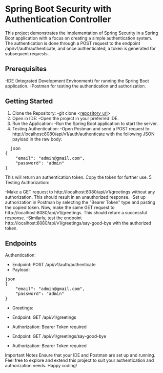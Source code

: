 
# Spring Boot Security with Authentication Controller
This project demonstrates the implementation of Spring Security in a Spring Boot application with a focus on creating a simple authentication system. The authentication is done through a POST request to the endpoint /api/v1/auth/authenticate, and once authenticated, a token is generated for subsequent requests.

## Prerequisites
-IDE (Integrated Development Environment) for running the Spring Boot application.
-Postman for testing the authentication and authorization.

## Getting Started
1. Clone the Repository:
-git clone <[repository_url](https://github.com/rvdxk/spring-security)>
2. Open in IDE:
-Open the project in your preferred IDE.
3. Run the Application:
-Run the Spring Boot application to start the server.
4. Testing Authentication:
-Open Postman and send a POST request to http://localhost:8080/api/v1/auth/authenticate with the following JSON payload in the raw body:
<pre>
  json
{
    "email": "admin@gmail.com",
    "password": "admin"
}
</pre>
This will return an authentication token. Copy the token for further use.
5. Testing Authorization:

-Make a GET request to http://localhost:8080/api/v1/greetings without any authorization. This should result in an unauthorized response.
-Set up authorization in Postman by selecting the "Bearer Token" type and pasting the copied token. Now, make the same GET request to http://localhost:8080/api/v1/greetings. This should return a successful response.
-Similarly, test the endpoint http://localhost:8080/api/v1/greetings/say-good-bye with the authorized token.

## Endpoints

Authentication:

- Endpoint: POST /api/v1/auth/authenticate
- Payload:
<pre>
json
{
    "email": "admin@gmail.com",
    "password": "admin"
}
</pre>
- Greetings:

- Endpoint: GET /api/v1/greetings

- Authorization: Bearer Token required

- Endpoint: GET /api/v1/greetings/say-good-bye

- Authorization: Bearer Token required

Important Notes
Ensure that your IDE and Postman are set up and running.
Feel free to explore and extend this project to suit your authentication and authorization needs. Happy coding!






